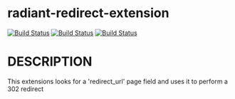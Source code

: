 radiant-redirect-extension
==========================

[![Build Status](https://travis-ci.org/sealink/radiant-redirect-extension.png?branch=master)](https://travis-ci.org/sealink/radiant-redirect-extension)
[![Build Status](https://gemnasium.com/sealink/radiant-redirect-extension.png?travis)](https://gemnasium.com/sealink/radiant-redirect-extension)
[![Build Status](https://codeclimate.com/github/sealink/radiant-redirect-extension.png)](https://codeclimate.com/github/sealink/radiant-redirect-extension)

# DESCRIPTION

This extensions looks for a 'redirect_url' page field and uses it to perform a 302 redirect
